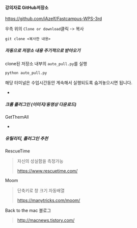 #### 강의자료 GitHub저장소

<https://github.com/iAzelf/Fastcampus-WPS-3rd>

우측 위의 `Clone or download`클릭 -> 복사

```
git clone <복사한 내용>

```

##### 자동으로 저장소 내용 주기적으로 받아오기

clone된 저장소 내부의 `auto_pull.py`를 실행

```python auto_pull.py```

해당 터미널은 수업시간동안 계속해서 실행되도록 숨겨놓으시면 됩니다.

-

##### 크롬 플러그인 (이미지/동영상 다운로드)

GetThemAll


-

##### 유틸리티, 플러그인 추천

RescueTime

>자신의 성실함을 측정가능
>
><https://www.rescuetime.com/>


Moom

>단축키로 창 크기 자동배열
>
><https://manytricks.com/moom/>
>

Back to the mac 블로그

><http://macnews.tistory.com/>



